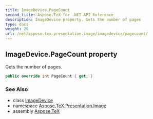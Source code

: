 ```yaml
---
title: ImageDevice.PageCount
second_title: Aspose.TeX for .NET API Reference
description: ImageDevice property. Gets the number of pages
type: docs
weight: 20
url: /net/aspose.tex.presentation.image/imagedevice/pagecount/
---
```

## ImageDevice.PageCount property

Gets the number of pages.

```csharp
public override int PageCount { get; }
```

### See Also

* class [ImageDevice](../)
* namespace [Aspose.TeX.Presentation.Image](../../imagedevice/)
* assembly [Aspose.TeX](../../../)


